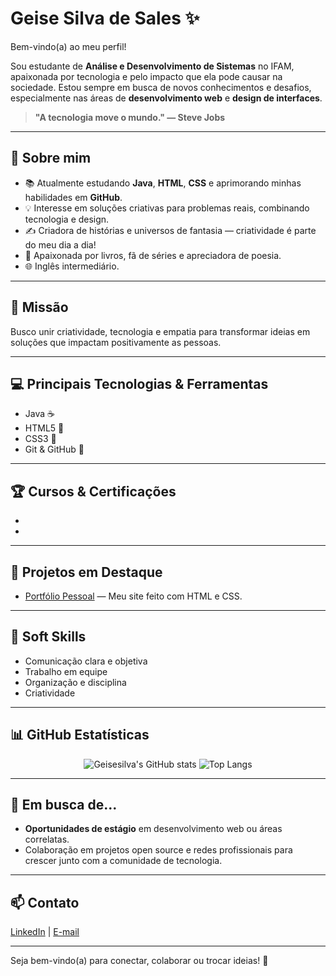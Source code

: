 # Geise Silva de Sales ✨

Bem-vindo(a) ao meu perfil!

Sou estudante de **Análise e Desenvolvimento de Sistemas** no IFAM, apaixonada por tecnologia e pelo impacto que ela pode causar na sociedade. Estou sempre em busca de novos conhecimentos e desafios, especialmente nas áreas de **desenvolvimento web** e **design de interfaces**.

> **"A tecnologia move o mundo." — Steve Jobs**

---

## 🎯 Sobre mim

- 📚 Atualmente estudando **Java**, **HTML**, **CSS** e aprimorando minhas habilidades em **GitHub**.
- 💡 Interesse em soluções criativas para problemas reais, combinando tecnologia e design.
- ✍️ Criadora de histórias e universos de fantasia — criatividade é parte do meu dia a dia!
- 📖 Apaixonada por livros, fã de séries e apreciadora de poesia.
- 🌐 Inglês intermediário.

---

## 🚀 Missão

Busco unir criatividade, tecnologia e empatia para transformar ideias em soluções que impactam positivamente as pessoas.

---

## 💻 Principais Tecnologias & Ferramentas

- Java ☕
- HTML5 📄
- CSS3 🎨
- Git & GitHub 🐙

---

## 🏆 Cursos & Certificações

-
-

---

## 📁 Projetos em Destaque

- [Portfólio Pessoal](https://github.com/Geisesilva/elas-site.git) — Meu site feito com HTML e CSS.

---

## 🤝 Soft Skills

- Comunicação clara e objetiva
- Trabalho em equipe
- Organização e disciplina
- Criatividade

---

## 📊 GitHub Estatísticas

<div align="center">

![Geisesilva's GitHub stats](https://github-readme-stats.vercel.app/api?username=Geisesilva&show_icons=true&theme=tokyonight&locale=pt-br)
![Top Langs](https://github-readme-stats.vercel.app/api/top-langs/?username=Geisesilva&layout=compact&theme=tokyonight&locale=pt-br)

</div>

---

## 🌱 Em busca de...

- **Oportunidades de estágio** em desenvolvimento web ou áreas correlatas.
- Colaboração em projetos open source e redes profissionais para crescer junto com a comunidade de tecnologia.

---

## 📫 Contato

[LinkedIn](www.linkedin.com/in/geise-silva-4b719937a) | [E-mail](geisesilva4013@gmail.com)

---

Seja bem-vindo(a) para conectar, colaborar ou trocar ideias! 🚀
